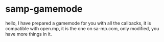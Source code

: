 # samp-gamemode
hello, I have prepared a gamemode for you with all the callbacks, it is compatible with open.mp, it is the one on sa-mp.com, only modified, you have more things in it.
